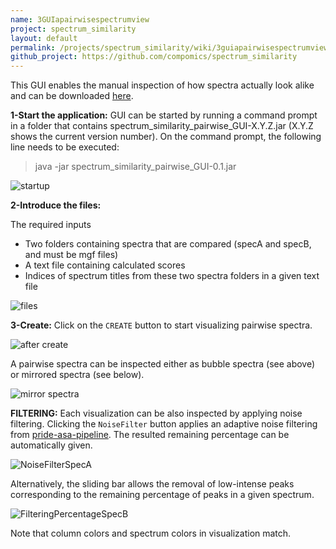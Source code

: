 ```yaml
---
name: 3GUIapairwisespectrumview
project: spectrum_similarity
layout: default
permalink: /projects/spectrum_similarity/wiki/3guiapairwisespectrumview.html
github_project: https://github.com/compomics/spectrum_similarity
---
```


This GUI enables the manual inspection of how spectra actually look alike and can be downloaded [here](http://genesis.ugent.be/maven2/com/compomics/spectrum_similarity_pairwise_GUI/0.1/spectrum_similarity_pairwise_GUI-0.1.zip).


**1-Start the application:** GUI can be started by running a command prompt in a folder that contains spectrum_similarity_pairwise_GUI-X.Y.Z.jar (X.Y.Z shows the current version number). On the command prompt, the following line needs to be executed:


> java -jar spectrum_similarity_pairwise_GUI-0.1.jar


![startup](https://dl.dropboxusercontent.com/u/10018463/github_wiki_pages/pairwise/step1_startup.PNG)


**2-Introduce the files:**

The required inputs 
- Two folders containing spectra that are compared (specA and specB, and must be mgf files) 
- A text file containing calculated scores
- Indices of spectrum titles from these two spectra folders in a given text file

![files](https://dl.dropboxusercontent.com/u/10018463/github_wiki_pages/pairwise/step2_initial.PNG)


**3-Create:** Click on the `CREATE` button to start visualizing pairwise spectra.

 ![after create](https://dl.dropboxusercontent.com/u/10018463/github_wiki_pages/pairwise/Step2-starting.PNG)


A pairwise spectra can be inspected either as bubble spectra (see above) or mirrored spectra (see below).


![mirror spectra](https://dl.dropboxusercontent.com/u/10018463/github_wiki_pages/pairwise/Step3-mirror.PNG)



**FILTERING:** Each visualization can be also inspected by applying noise filtering. Clicking the `NoiseFilter` button applies an adaptive noise filtering from [pride-asa-pipeline](/projects/pride-asa-pipeline.html). The resulted remaining percentage can be automatically given.


![NoiseFilterSpecA](https://dl.dropboxusercontent.com/u/10018463/github_wiki_pages/pairwise/Step4-NoiseFilteringSpecA.PNG)



Alternatively, the sliding bar allows the removal of low-intense peaks corresponding to the remaining percentage of peaks in a given spectrum. 


![FilteringPercentageSpecB](https://dl.dropboxusercontent.com/u/10018463/github_wiki_pages/pairwise/Step5-FilteringPercentageSpecB.PNG)


Note that column colors and spectrum colors in visualization match. 